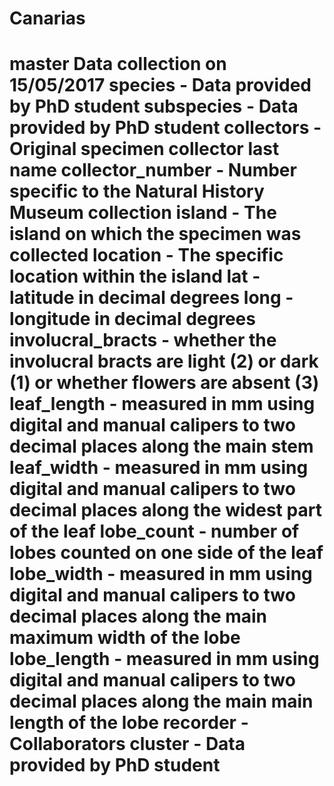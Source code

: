 # Canarias
master
Data collection on 15/05/2017
species - Data provided by PhD student
subspecies - Data provided by PhD student
collectors - Original specimen collector last name
collector_number - Number specific to the Natural History Museum collection
island - The island on which the specimen was collected
location - The specific location within the island
lat - latitude in decimal degrees
long - longitude in decimal degrees
involucral_bracts - whether the involucral bracts are light (2) or dark (1) or whether flowers are absent (3)
leaf_length - measured in mm using digital and manual calipers to two decimal places along the main stem
leaf_width - measured in mm using digital and manual calipers to two decimal places along the widest part of the leaf
lobe_count - number of lobes counted on one side of the leaf
lobe_width - measured in mm using digital and manual calipers to two decimal places along the main maximum width of the lobe
lobe_length - measured in mm using digital and manual calipers to two decimal places along the main main length of the lobe
recorder - Collaborators
cluster - Data provided by PhD student
=======

